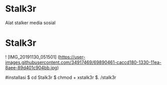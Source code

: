 # Stalk3r
Alat stalker media sosial

# Stalk3r
! [IMG_20191130_051501] (https://user-images.githubusercontent.com/34917469/69890461-caccd180-1330-11ea-8aee-89d401c904bb.jpg)

#installasi
$ cd Stalk3r
$ chmod + xstalk3r
$. /stalk3r
